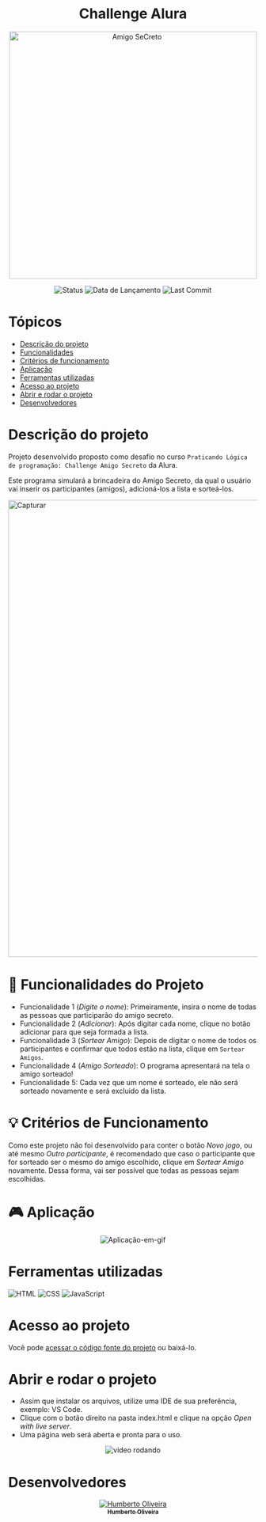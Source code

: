 <h1 align="center"> Challenge Alura </h1>

<p align="center">
<img width="500" height="500" alt="Amigo SeCreto" src="https://github.com/user-attachments/assets/b9855a29-f705-4f5e-a48c-490168d4b015" />
</p>




<div align="center">

![Status](https://img.shields.io/badge/STATUS-FINALIZADO-brightgreen?style=for-the-badge) 
![Data de Lançamento](https://img.shields.io/badge/LANÇAMENTO-Agosto-800080?style=for-the-badge) 
![Last Commit](https://img.shields.io/badge/ÚLTIMO%20COMMIT-today-FFD700?style=for-the-badge)

</div>





# Tópicos
* [Descrição do projeto](Descrição-do-projeto)
* [Funcionalidades](Funcionalidades)
* [Critérios de funcionamento](Critérios-de-funcionamento)
* [Aplicação](Aplicação)
* [Ferramentas utilizadas](Ferramentas-utilizadas)
* [Acesso ao projeto](Acesso-ao-projeto)
* [Abrir e rodar o projeto](Abrir-e-rodar-o-projeto)
* [Desenvolvedores](Desenvolvedores)

# Descrição do projeto
Projeto desenvolvido proposto como desafio no curso ``Praticando Lógica de programação: Challenge Amigo Secreto`` da Alura.

Este programa simulará a brincadeira do Amigo Secreto, da qual o usuário vai inserir os participantes (amigos), adicioná-los a lista e sorteá-los.

<img width="1870" height="924" alt="Capturar" src="https://github.com/user-attachments/assets/e8340883-f167-4fa0-8ba0-3af2d4a7771d" />


# 🔨 Funcionalidades do Projeto
* Funcionalidade 1 (*Digite o nome*): Primeiramente, insira o nome de todas as pessoas que participarão do amigo secreto.
* Funcionalidade 2 (*Adicionar*): Após digitar cada nome, clique no botão adicionar para que seja formada a lista.
* Funcionalidade 3 (*Sortear Amigo*): Depois de digitar o nome de todos os participantes e confirmar que todos estão na lista, clique em ``Sortear Amigos``.
* Funcionalidade 4 (*Amigo Sorteado*): O programa apresentará na tela o amigo sorteado!
* Funcionalidade 5: Cada vez que um nome é sorteado, ele não será sorteado novamente e será excluido da lista.

# 💡 Critérios de Funcionamento
 Como este projeto não foi desenvolvido para conter o botão *Novo jogo*, ou até mesmo *Outro participante*, é recomendado que caso o participante que for sorteado ser o mesmo do amigo escolhido, clique em *Sortear Amigo* novamente. Dessa forma, vai ser possível que todas as pessoas sejam escolhidas.

# 🎮 Aplicação 


<p align="center">
  <img src="https://media4.giphy.com/media/v1.Y2lkPTc5MGI3NjExYm9teGRxbmx2Y2g4dzA4ajd0d2ZvajZ5dTFvNjN6eHE4NWs2Mm55cSZlcD12MV9pbnRlcm5hbF9naWZfYnlfaWQmY3Q9Zw/AwR5ymuPfw16OH6QHh/giphy.gif" alt="Aplicação-em-gif">
</p>


# Ferramentas utilizadas
![HTML](https://img.shields.io/badge/HTML-E34F26?style=for-the-badge&logo=html5&logoColor=white)
![CSS](https://img.shields.io/badge/CSS-1572B6?style=for-the-badge&logo=css3&logoColor=white)
![JavaScript](https://img.shields.io/badge/JavaScript-F7DF1E?style=for-the-badge&logo=javascript&logoColor=black)


# Acesso ao projeto
Você pode [acessar o código fonte do projeto](https://github.com/1zizu/Amigo-secreto/tree/main/challenge-amigo-secreto_pt-main) ou baixá-lo.

# Abrir e rodar o projeto
* Assim que instalar os arquivos, utilize uma IDE de sua preferência, exemplo: VS Code.
* Clique com o botão direito na pasta index.html e clique na opção *Open with live server*.
* Uma página web será aberta e pronta para o uso.

<p align="center">
  <img src="https://media2.giphy.com/media/v1.Y2lkPTc5MGI3NjExbXo3Ym9xeHByZ3llODBrMXM2Y2IzcXhmMGxucDR0d29pZGZjNHQ3NyZlcD12MV9pbnRlcm5hbF9naWZfYnlfaWQmY3Q9Zw/hWSeYkjRZ7mYOaNhug/giphy.gif" alt="video rodando">
</p>

# Desenvolvedores
<p align="center">
  <a href="https://github.com/1zizu">
    <img src="https://github.com/1zizu.png?size=100" alt="Humberto Oliveira"/>
    <br>
    <sub><b>Humberto Oliveira</b></sub>
  </a>
</p>
